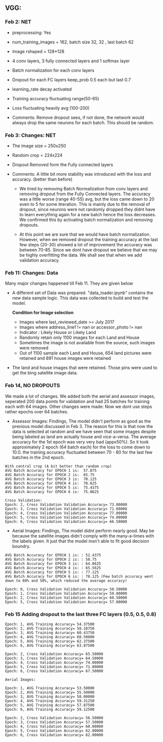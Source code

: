 


## VGG:
    
### Feb 2:  NET
  * preprocessing: Yes
  * num_training_images = 162, batch size 32, 32 , last batch 62
  * Image rshaped = 128*128
  * 4 conv layers, 3 fully connected layers and 1 softmax layer
  * Batch normalization for each conv layers
  * Dropout for each FC layers keep_prob 0.5 each but last 0.7
  * learning_rate decay activated
  * Training accuracy fluctuating range(50-65)
  * Loss fluctuating heavily avg (100-200)
   
 * Comments: Remove dropout sees, if not done, the network would always drop the same neurons for each batch. This should be random.


### Feb 3: Changes: NET
   * The image size = 250x250
   * Random crop = 224x224
   * Dropout Removed form the Fully connected layers
 
 * Comments: A little bit more stability was introduced with the loss and accuracy. (better than before)
 
    
   * We tried by removing Batch Normalization from conv layers and removing dropout from the Fully Connected layers. The accuracy was a little worse (range 40-55) avg, but the loss came down to 20 even to 5 for some itreration. This is mainly due to the removal of dropout, since neurons were not randomly dropped they didnt have to learn everything again for a new batch hence the loss decreases. We confirmed this by activating batch normalization and removing dropouts.
   
   * At this point we are sure that we would have batch normalization. However, when we removed dropout the training accuracy at the last few steps (20-30) showed a lot of improvement the accuracy was between 70-85. Since we dont have dropout we believe that we may be highly overfitting the data. We shall see that when we add validation accuracy. 
   
   
   
### Feb 11: Changes: Data
   Many major changes happened till Feb 11. They are given below
   
   * A different set of Data was prepared. "data_loader.ipynb" contains the new data sample logic. This data was collected to build and test the model.
   
      **Condition for Image selection**
   
      * Images where last_reviewed_date >= July 2017
      * Images where address_line1 != nan or accessor_photo != nan
      * Indicator : Likely House or Likely Land
      * Randomly retain only 1100 images for each Land and House
      * Sometimes the image is not available from the source, such images were removed
      * Out of 1100 sample each Land and House, 654 land pictures were retained and 891 house images were retained
      
   * The land and house images that were retained. Those pins were used to get the bing satellite image data.
   
   
### Feb 14, NO DROPOUTS
   We made a lot of changes. We added both the aerial and assessor images, seperated 200 data points for validation and had 25 batches for training each with 64 images.
   Other changes were made: Now we dont use steps rather epochs over 64 batches.
   
   * Assessor Images:
   Findings, The model didn't perform as good as the previous model discussed in Feb 3. The reason for this is that now the data is selected at random and we have seen that some images despite being labeled as land are actually house and vice-a-versa. The average accuracy for the 1st epoch was very very bad (appx50%). So it took approximately 2 epoch (64 batch each) for the loss to come down to 10.0. the training accuracy fluctuated between 70 - 80 for the last few batches in the 2nd epoch.
   
    With central crop (A bit better than random crop)
    AVG Batch Accuracy for EPOCH 1 is:  57.875
    AVG Batch Accuracy for EPOCH 2 is:  65.75
    AVG Batch Accuracy for EPOCH 3 is:  70.125
    AVG Batch Accuracy for EPOCH 4 is:  70.625
    AVG Batch Accuracy for EPOCH 5 is:  75.4375
    AVG Batch Accuracy for EPOCH 6 is:  75.0625
    
    Cross Validation:
    Epoch: 2, Cross Validation Validation Accuracy= 73.00000
    Epoch: 3, Cross Validation Validation Accuracy= 71.00000
    Epoch: 4, Cross Validation Validation Accuracy= 77.00000
    Epoch: 5, Cross Validation Validation Accuracy= 74.00000
    Epoch: 6, Cross Validation Validation Accuracy= 66.50000
   
   * Aerial Images:
   Findings, The model didnt perform nearly good. May be because the satellite images didn't comply with the many-a-times with the labels given. It just that the model insn't able to fit good decision boundry. 
   
    AVG Batch Accuracy for EPOCH 1 is: : 52.4375
    AVG Batch Accuracy for EPOCH 2 is: : 58.75
    AVG Batch Accuracy for EPOCH 3 is: : 64.0625
    AVG Batch Accuracy for EPOCH 4 is: : 65.5625
    AVG Batch Accuracy for EPOCH 5 is: : 77.125
    AVG Batch Accuracy for EPOCH 6 is: : 78.125 (Few batch accuracy went down to 60% and 50%, which reduced the average accuracy)
    
    Epoch: 0, Cross Validation Validation Accuracy= 50.50000
    Epoch: 1, Cross Validation Validation Accuracy= 59.00000
    Epoch: 2, Cross Validation Validation Accuracy= 60.50000
    Epoch: 5, Cross Validation Validation Accuracy= 57.00000
   
### Feb 15 Adding dropout to the last three FC layers (0.5, 0.5, 0.8)

    Epoch: 1, AVG Training Accuracy= 54.37500
    Epoch: 2, AVG Training Accuracy= 58.18750
    Epoch: 3, AVG Training Accuracy= 60.43750
    Epoch: 4, AVG Training Accuracy= 60.50000
    Epoch: 5, AVG Training Accuracy= 62.37500
    Epoch: 6, AVG Training Accuracy= 63.87500
    
    Epoch: 2, Cross Validation Accuracy= 65.50000
    Epoch: 3, Cross Validation Accuracy= 64.50000
    Epoch: 4, Cross Validation Accuracy= 74.00000
    Epoch: 5, Cross Validation Accuracy= 71.00000
    Epoch: 6, Cross Validation Accuracy= 67.50000
    
    Aerial Images:
    
    Epoch: 1, AVG Training Accuracy= 53.50000
    Epoch: 2, AVG Training Accuracy= 55.50000
    Epoch: 3, AVG Training Accuracy= 58.00000
    Epoch: 4, AVG Training Accuracy= 59.31250
    Epoch: 5, AVG Training Accuracy= 57.87500
    Epoch: 6, AVG Training Accuracy= 59.12500
    
    Epoch: 2, Cross Validation Accuracy= 56.50000
    Epoch: 3, Cross Validation Accuracy= 57.50000
    Epoch: 4, Cross Validation Accuracy= 60.00000
    Epoch: 5, Cross Validation Accuracy= 62.00000
    Epoch: 6, Cross Validation Accuracy= 62.00000
   
   
   
